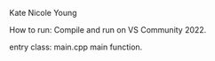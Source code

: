 Kate Nicole Young

How to run:
Compile and run on VS Community 2022.

entry class: main.cpp
main function.

